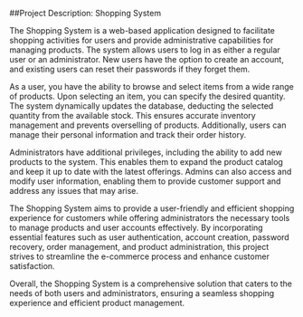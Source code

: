 ##Project Description: Shopping System

The Shopping System is a web-based application designed to facilitate shopping activities for users and provide administrative capabilities for managing products. The system allows users to log in as either a regular user or an administrator. New users have the option to create an account, and existing users can reset their passwords if they forget them.

As a user, you have the ability to browse and select items from a wide range of products. Upon selecting an item, you can specify the desired quantity. The system dynamically updates the database, deducting the selected quantity from the available stock. This ensures accurate inventory management and prevents overselling of products. Additionally, users can manage their personal information and track their order history.

Administrators have additional privileges, including the ability to add new products to the system. This enables them to expand the product catalog and keep it up to date with the latest offerings. Admins can also access and modify user information, enabling them to provide customer support and address any issues that may arise.

The Shopping System aims to provide a user-friendly and efficient shopping experience for customers while offering administrators the necessary tools to manage products and user accounts effectively. By incorporating essential features such as user authentication, account creation, password recovery, order management, and product administration, this project strives to streamline the e-commerce process and enhance customer satisfaction.

Overall, the Shopping System is a comprehensive solution that caters to the needs of both users and administrators, ensuring a seamless shopping experience and efficient product management.
